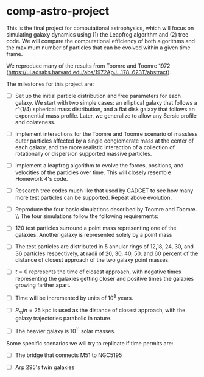 # comp-astro-project
This is the final project for computational astrophysics, which will focus on simulating galaxy dynamics using (1) the Leapfrog algorithm and (2) tree code. We will compare the computational efficiency of both algorithms and the maximum number of particles that can be evolved within a given time frame.

We reproduce many of the results from Toomre and Toomre 1972 (https://ui.adsabs.harvard.edu/abs/1972ApJ...178..623T/abstract).

The milestones for this project are:
-[ ] Set up the initial particle distribution and free parameters for each galaxy. We start with two simple cases: an elliptical galaxy that follows a r^(1/4) spherical mass distribution, and a flat disk galaxy that follows an exponential mass profile. Later, we generalize to allow any Sersic profile and oblateness.

-[ ] Implement interactions for the Toomre and Toomre scenario of massless outer particles affected by a single conglomerate mass at the center of each galaxy, and the more realistic interaction of a collection of rotationally or dispersion supported massive particles.

-[ ] Implement a leapfrog algorithm to evolve the forces, positions, and velocities of the particles over time. This will closely resemble Homework 4's code.

-[ ] Research tree codes much like that used by GADGET to see how many more test particles can be supported. Repeat above evolution.

-[ ] Reproduce the four basic simulations described by Toomre and Toomre.
\\\\
The four simulations follow the following requirements:

-[ ] 120 test particles surround a point mass representing one of the galaxies. Another galaxy is represented solely by a point mass
-[ ] The test particles are distributed in 5 annular rings of 12,18, 24, 30, and 36 particles respectively, at radii of 20, 30, 40, 50, and 60 percent of the distance of closest approach of the two galaxy point masses.
-[ ] $t=0$ represents the time of closest approach, with negative times representing the galaxies getting closer and positive times the galaxies growing farther apart.
-[ ] Time will be incremented by units of $10^8$ years.
-[ ] $R_min = 25$ kpc is used as the distance of closest approach, with the galaxy trajectories parabolic in nature.
-[ ] The heavier galaxy is $10^{11}$ solar masses.

Some specific scenarios we will try to replicate if time permits are:
-[ ] The bridge that connects M51 to NGC5195
-[ ] Arp 295's twin galaxies


